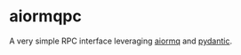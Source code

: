 # aiormqpc

A very simple RPC interface leveraging
[aiormq](https://github.com/mosquito/aiormq) and
[pydantic](https://github.com/samuelcolvin/pydantic).

